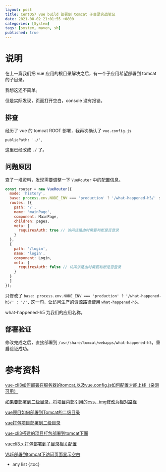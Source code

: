 ```yaml
---
layout: post
title: CentOS7 vue build 部署到 tomcat 子目录实战笔记
date: 2021-08-02 21:01:55 +0800
categories: [System]
tags: [system, maven, sh]
published: true
---
```



# 说明

在上一篇我们把 vue 应用的根目录解决之后，有一个子应用希望部署到 tomcat 的子目录。

我想这还不简单。

但是实际发现，页面打开空白，console 没有报错。

## 排查

经历了 vue 的 tomcat ROOT 部署，我再次确认了 `vue.config.js`

```
publicPath: './',
```

这里已经改成 `./` 了。

## 问题原因

查了一堆资料，发现需要调整一下 `VueRouter` 中的配置信息。

```js
const router = new VueRouter({
  mode: 'history',
  base: process.env.NODE_ENV === 'production' ? '/what-happened-h5/' : '/',
  routes: [{
    path: '/',
    name: 'mainPage',
    component: MainPage,
    children: pages,
    meta: {
      requiresAuth: true // 访问该路由时需要判断是否登录
    }
  },
  {
    path: '/login',
    name: 'login',
    component: Login,
    meta: {
      requiresAuth: false // 访问该路由时需要判断是否登录
    }
  }
  ]
});
```

只修改了 `base: process.env.NODE_ENV === 'production' ? '/what-happened-h5/' : '/',` 这一句，让访问生产的资源路径使用 `what-happened-h5`。

what-happened-h5 为我们的应用名称。

## 部署验证

修改完成之后，直接部署到 `/usr/share/tomcat/webapps/what-happened-h5`，重启验证成功。

# 参考资料

[vue-cli3如何部署在服务器的tomcat,以及vue.config.js如何配置才能上线（亲测可用）](https://blog.csdn.net/weixin_41272626/article/details/88570885)

[如果要部署到二级目录，将项目内部引用的css、img修改为相对路径](https://www.jianshu.com/p/92037428f5db)

[vue项目如何部署到Tomcat的二级目录](https://blog.csdn.net/hefeng6500/article/details/86750024)

[vue打包项目部署到二级目录](https://www.cnblogs.com/lewis-messi/p/11043546.html)

[vue-cli3搭建的项目打包部署到tomcat下面](https://www.cnblogs.com/zhangkeke/p/11989939.html)

[vuecli3.x 打包部署到子目录相关配置](https://segmentfault.com/a/1190000039089903?utm_source=tag-newest)

[VUE部署到tomcat下访问页面显示空白](https://blog.csdn.net/benbendelove/article/details/114369533)


* any list
{:toc}